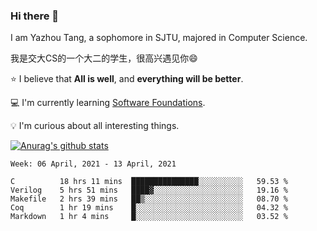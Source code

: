 ### Hi there 👋
I am Yazhou Tang, a sophomore in SJTU, majored in Computer Science.

我是交大CS的一个大二的学生，很高兴遇见你:smile:

:star: I believe that **All is well**, and **everything will be better**.

:computer: I'm currently learning [Software Foundations](https://softwarefoundations.cis.upenn.edu/).

:bulb: I'm curious about all interesting things.

[![Anurag's github stats](https://github-readme-stats.vercel.app/api?username=ADSWT518&count_private=true)](https://github.com/anuraghazra/github-readme-stats)

<!--START_SECTION:waka-->
```text
Week: 06 April, 2021 - 13 April, 2021

C          18 hrs 11 mins  ███████████████░░░░░░░░░░   59.53 % 
Verilog    5 hrs 51 mins   ████▓░░░░░░░░░░░░░░░░░░░░   19.16 % 
Makefile   2 hrs 39 mins   ██▒░░░░░░░░░░░░░░░░░░░░░░   08.70 % 
Coq        1 hr 19 mins    █░░░░░░░░░░░░░░░░░░░░░░░░   04.32 % 
Markdown   1 hr 4 mins     █░░░░░░░░░░░░░░░░░░░░░░░░   03.52 % 
```
<!--END_SECTION:waka-->

<!--
**ADSWT518/ADSWT518** is a ✨ _special_ ✨ repository because its `README.md` (this file) appears on your GitHub profile.

Here are some ideas to get you started:

- 🔭 I’m currently working on ...
- 🌱 I’m currently learning ...
- 👯 I’m looking to collaborate on ...
- 🤔 I’m looking for help with ...
- 💬 Ask me about ...
- 📫 How to reach me: ...
- 😄 Pronouns: ...
- ⚡ Fun fact: ...
-->
